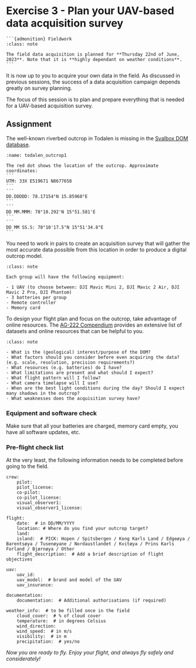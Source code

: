 # Exercise 3 - Plan your UAV-based data acquisition survey
````{margin}
```{admonition} Fieldwork
:class: note

The field data acquisition is planned for **Thursday 22nd of June, 2023**. Note that it is **highly dependant on weather conditions**.
```
````

It is now up to you to acquire your own data in the field. As discussed in previous sessions, the success of a data acquisition campaign depends greatly on survey planning.

The focus of this session is to plan and prepare everything that is needed for a UAV-based acquisition survey.

## Assignment
The well-known riverbed outcrop in Todalen is missing in the [Svalbox DOM database](http://svalbox.no/wp-content/scripts/svalbox-map/Wordpress_Map.php).

````{figure} assets/todalen_outcrop1.jpg
:name: todalen_outcrop1

The red dot shows the location of the outcrop. Approximate coordinates: 
```
UTM: 33X E519671 N8677658
```
```
DD.DDDDD: 78.17154°N 15.85968°E
```
```
DD MM.MMM: 78°10.292'N 15°51.581'E
```
```
DD MM SS.S: 78°10'17.5"N 15°51'34.8"E
```
````

You need to work in pairs to create an acquisition survey that will gather the most accurate data possible from this location in order to produce a digital outcrop model.

```{admonition} Equipment
:class: note

Each group will have the following equipment:

- 1 UAV (to choose between: DJI Mavic Mini 2, DJI Mavic 2 Air, DJI Mavic 2 Pro, DJI Phantom)
- 3 batteries per group
- Remote controller
- Memory card
```

To design your flight plan and focus on the outcrop, take advantage of online resources. The [AG-222 Compendium](https://unisvalbard.github.io/AG222/content/lessons/data_mining/data_mining.html) provides an extensive list of datasets and online resources that can be helpful to you.

```{admonition} Questions to ask yourself while planning a UAV acquisition survey
:class: note

- What is the (geological) interest/purpose of the DOM?
- What factors should you consider before even acquiring the data? (e.g. scale, resolution, precision requirements?)
- What resources (e.g. batteries) do I have?
- What limitations are present and what should I expect?
- What flight pattern will I follow?
- What camera timelapse will I use?
- When are the best light conditions during the day? Should I expect many shadows in the outcrop?
- What weaknesses does the acquisition survey have?
```

### Equipment and software check
Make sure that all your batteries are charged, memory card empty, you have all software updates, etc.

### Pre-flight check list
At the very least, the following information needs to be completed before going to the field.

```
crew:
    pilot:
    pilot_license:
    co-pilot:
    co-pilot_license:
    visual_observer1:
    visual_observer1_license:

flight:
    date:  # in DD/MM/YYYY
    location: # Where do you find your outcrop target?
    land:
    island:  # PICK: Hopen / Spitsbergen / Kong Karls Land / Edgeøya / Barentsøya / Tusenøyane / Nordaustlandet / Kvitøya / Prins Karls Forland / Bjørnøya / Other
    flight_description:  # Add a brief description of flight objectives

uav:
    uav_id:
    uav_model:  # brand and model of the UAV
    uav_insurance:

documentation: 
    documentation:  # Additional authorisations (if required)

weather_info:  # to be filled once in the field
    cloud_cover:  # % of cloud cover
    temperature:  # in degrees Celsius
    wind_direction:
    wind_speed:  # in m/s
    visibility:  # in m
    precipitation:  # yes/no
```




_Now you are ready to fly. Enjoy your flight, and always fly safely and considerately!_
